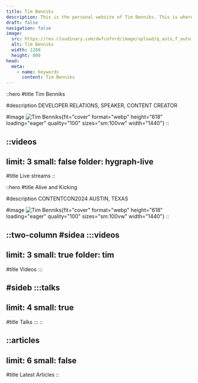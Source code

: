 ```yaml
---
title: Tim Benniks
description: This is the personal website of Tim Benniks. This is where you can find my public speaking schedule and my videos.
draft: false
navigation: false
image:
  src: https://res.cloudinary.com/dwfcofnrd/image/upload/q_auto,f_auto,w_1280/Tim/tim_aug_2023.png
  alt: Tim Benniks
  width: 1280
  height: 800
head:
  meta:
    - name: keywords
      content: Tim Benniks
---
```


::hero
#title
Tim Benniks

#description
DEVELOPER RELATIONS, SPEAKER, CONTENT CREATOR

#image
![Tim Benniks](/tim.png){fit="cover" format="webp" height="618" loading="eager" quality="100" sizes="sm:100vw" width="1440"}
::

::videos
---
limit: 3
small: false
folder: hygraph-live
---
#title
Live streams
::

::hero
#title
Alive and Kicking

#description
CONTENTCON2024 AUSTIN, TEXAS

#image
![Tim Benniks](/contentcon-tim.png){fit="cover" format="webp" height="618" loading="eager" quality="100" sizes="sm:100vw" width="1440"}
::

::two-column
#sidea
  :::videos
  ---
  limit: 3
  small: true
  folder: tim
  ---
  #title
  Videos
  :::

#sideb
  :::talks
  ---
  limit: 4
  small: true
  ---
  #title
  Talks
  :::
::

::articles
---
limit: 6
small: false
---
#title
Latest Articles
::